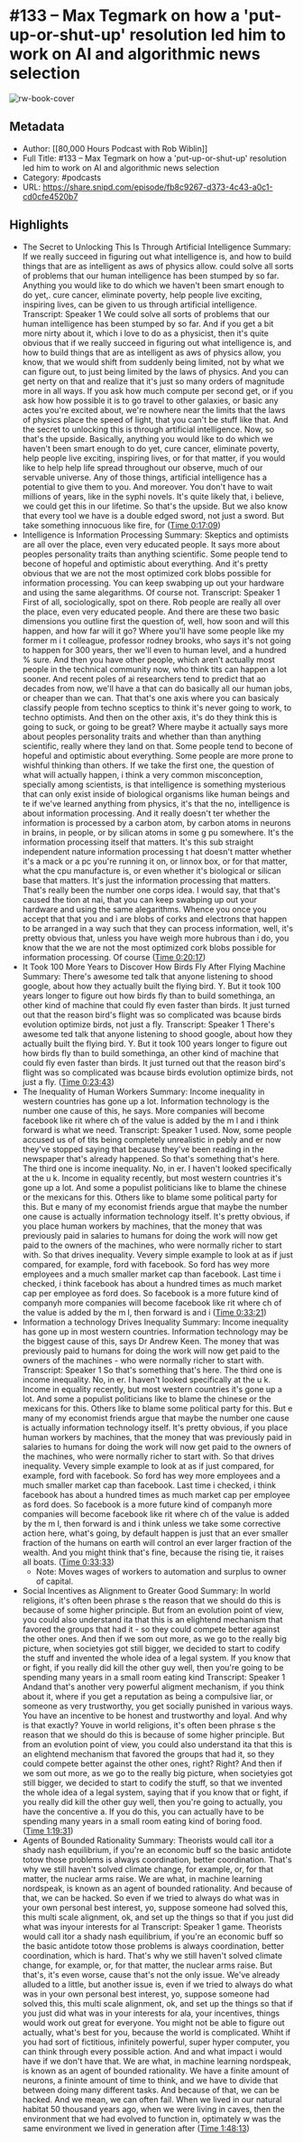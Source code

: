 # #133 – Max Tegmark on how a 'put-up-or-shut-up' resolution led him to work on AI and algorithmic news selection

![rw-book-cover](https://images.weserv.nl/?url=https%3A%2F%2Ffeeds.backtracks.fm%2Ffeeds%2Fseries%2Fd8f05142-2a38-11e9-bd0b-0ebe27f14992%2Fimages%2Fmain.jpg%3F1656689865590&w=100&h=100)

## Metadata
- Author: [[80,000 Hours Podcast with Rob Wiblin]]
- Full Title: #133 – Max Tegmark on how a 'put-up-or-shut-up' resolution led him to work on AI and algorithmic news selection
- Category: #podcasts
- URL: https://share.snipd.com/episode/fb8c9267-d373-4c43-a0c1-cd0cfe4520b7

## Highlights
- The Secret to Unlocking This Is Through Artificial Intelligence
  Summary:
  If we really succeed in figuring out what intelligence is, and how to build things that are as intelligent as aws of physics allow. could solve all sorts of problems that our human intelligence has been stumped by so far. Anything you would like to do which we haven't been smart enough to do yet,. cure cancer, eliminate poverty, help people live exciting, inspiring lives, can be given to us through artificial intelligence.
  Transcript:
  Speaker 1
  We could solve all sorts of problems that our human intelligence has been stumped by so far. And if you get a bit more nirty about it, which i love to do as a physicist, then it's quite obvious that if we really succeed in figuring out what intelligence is, and how to build things that are as intelligent as aws of physics allow, you know, that we would shift from suddenly being limited, not by what we can figure out, to just being limited by the laws of physics. And you can get nerty on that and realize that it's just so many orders of magnitude more in all ways. If you ask how much compute per second get, or if you ask how how possible it is to go travel to other galaxies, or basic any actes you're excited about, we're nowhere near the limits that the laws of physics place the speed of light, that you can't be stuff like that. And the secret to unlocking this is through artificial intelligence. Now, so that's the upside. Basically, anything you would like to do which we haven't been smart enough to do yet, cure cancer, eliminate poverty, help people live exciting, inspiring lives, or for that matter, if you would like to help help life spread throughout our observe, much of our servable universe. Any of those things, artificial intelligence has a potential to give them to you. And moreover. You don't have to wait millions of years, like in the syphi novels. It's quite likely that, i believe, we could get this in our lifetime. So that's the upside. But we also know that every tool we have is a double edged sword, not just a sword. But take something innocuous like fire, for ([Time 0:17:09](https://share.snipd.com/snip/d514794c-d708-475f-b3ed-2b222f547465))
- Intelligence is Information Processing
  Summary:
  Skeptics and optimists are all over the place, even very educated people. It says more about peoples personality traits than anything scientific. Some people tend to becone of hopeful and optimistic about everything. And it's pretty obvious that we are not the most optimized cork blobs possible for information processing. You can keep swabping up out your hardware and using the same alegarithms. Of course not.
  Transcript:
  Speaker 1
  First of all, sociologically, spot on there. Rob people are really all over the place, even very educated people. And there are these two basic dimensions you outline first the question of, well, how soon and will this happen, and how far will it go? Where you'll have some people like my former m i t colleague, professor rodney brooks, who says it's not going to happen for 300 years, ther we'll even to human level, and a hundred % sure. And then you have other people, which aren't actually most people in the technical community now, who think tits can happen a lot sooner. And recent poles of ai researchers tend to predict that ao decades from now, we'll have a that can do basically all our human jobs, or cheaper than we can. That that's one axis where you can basicaly classify people from techno sceptics to think it's never going to work, to techno optimists. And then on the other axis, it's do they think this is going to suck, or going to be great? Where maybe it actually says more about peoples personality traits and whether than than anything scientific, really where they land on that. Some people tend to becone of hopeful and optimistic about everything. Some people are more prone to wishful thinking than others. If we take the first one, the question of what will actually happen, i think a very common misconception, specially among scientists, is that intelligence is something mysterious that can only exist inside of biological organisms like human beings and te if we've learned anything from physics, it's that the no, intelligence is about information processing. And it really doesn't ter whether the information is processed by a carbon atom, by carbon atoms in neurons in brains, in people, or by silican atoms in some g pu somewhere. It's the information processing itself that matters. It's this sub straight independent nature information processing t hat doesn't matter whether it's a mack or a pc you're running it on, or linnox box, or for that matter, what the cpu manufacture is, or even whether it's biological or silican base that matters. It's just the information processing that matters. That's really been the number one corps idea. I would say, that that's caused the tion at nai, that you can keep swabping up out your hardware and using the same alegarithms. Whence you once you accept that that you and i are blobs of corks and electrons that happen to be arranged in a way such that they can process information, well, it's pretty obvious that, unless you have weigh more hubrous than i do, you know that the we are not the most optimized cork blobs possible for information processing. Of course ([Time 0:20:17](https://share.snipd.com/snip/4d7f1c7e-0d48-460e-a864-6fc9692f43fd))
- It Took 100 More Years to Discover How Birds Fly After Flying Machine
  Summary:
  There's awesome ted talk that anyone listening to shood google, about how they actually built the flying bird. Y. But it took 100 years longer to figure out how birds fly than to build somethinga, an other kind of machine that could fly even faster than birds. It just turned out that the reason bird's flight was so complicated was bcause birds evolution optimize birds, not just a fly.
  Transcript:
  Speaker 1
  There's awesome ted talk that anyone listening to shood google, about how they actually built the flying bird. Y. But it took 100 years longer to figure out how birds fly than to build somethinga, an other kind of machine that could fly even faster than birds. It just turned out that the reason bird's flight was so complicated was bcause birds evolution optimize birds, not just a fly. ([Time 0:23:43](https://share.snipd.com/snip/9d8b46ee-e1d8-471c-9cc0-a6cef28b80fa))
- The Inequality of Human Workers
  Summary:
  Income inequality in western countries has gone up a lot. Information technology is the number one cause of this, he says. More companies will become facebook like rit where ch of the value is added by the m l and i think forward is what we need.
  Transcript:
  Speaker 1
  used. Now, some people accused us of of tits being completely unrealistic in pebly and er now they've stopped saying that because they've been reading in the newspaper that's already happened. So that's something that's here. The third one is income inequality. No, in er. I haven't looked specifically at the u k. Income in equality recently, but most western countries it's gone up a lot. And some a populist politicians like to blame the chinese or the mexicans for this. Others like to blame some political party for this. But e many of my economist friends argue that maybe the number one cause is actually information technology itself. It's pretty obvious, if you place human workers by machines, that the money that was previously paid in salaries to humans for doing the work will now get paid to the owners of the machines, who were normally richer to start with. So that drives inequality. Vevery simple example to look at as if just compared, for example, ford with facebook. So ford has wey more employees and a much smaller market cap than facebook. Last time i checked, i think facebook has about a hundred times as much market cap per employee as ford does. So facebook is a more future kind of companyh more companies will become facebook like rit where ch of the value is added by the m l, then forward is and i ([Time 0:33:21](https://share.snipd.com/snip/5d28817a-47cd-4757-b889-896b90efda25))
- Information a technology Drives Inequality
  Summary:
  Income inequality has gone up in most western countries. Information technology may be the biggest cause of this, says Dr Andrew Keen. The money that was previously paid to humans for doing the work will now get paid to the owners of the machines - who were normally richer to start with.
  Transcript:
  Speaker 1
  So that's something that's here. The third one is income inequality. No, in er. I haven't looked specifically at the u k. Income in equality recently, but most western countries it's gone up a lot. And some a populist politicians like to blame the chinese or the mexicans for this. Others like to blame some political party for this. But e many of my economist friends argue that maybe the number one cause is actually information technology itself. It's pretty obvious, if you place human workers by machines, that the money that was previously paid in salaries to humans for doing the work will now get paid to the owners of the machines, who were normally richer to start with. So that drives inequality. Vevery simple example to look at as if just compared, for example, ford with facebook. So ford has wey more employees and a much smaller market cap than facebook. Last time i checked, i think facebook has about a hundred times as much market cap per employee as ford does. So facebook is a more future kind of companyh more companies will become facebook like rit where ch of the value is added by the m l, then forward is and i think unless we take some corrective action here, what's going, by default happen is just that an ever smaller fraction of the humans on earth will control an ever larger fraction of the wealth. And you might think that's fine, because the rising tie, it raises all boats. ([Time 0:33:33](https://share.snipd.com/snip/f0a2f5e3-eb4e-4264-a4ae-612d397b5be0))
    - Note: Moves wages of workers to automation and surplus to owner of capital.
- Social Incentives as Alignment to Greater Good
  Summary:
  In world religions, it's often been phrase s the reason that we should do this is because of some higher principle. But from an evolution point of view, you could also understand ita that this is an elightend mechanism that favored the groups that had it - so they could compete better against the other ones. And then if we som out more, as we go to the really big picture, when societyies got still bigger, we decided to start to codify the stuff and invented the whole idea of a legal system. If you know that or fight, if you really did kill the other guy well, then you're going to be spending many years in a small room eating kind
  Transcript:
  Speaker 1
  Andand that's another very powerful aligment mechanism, if you think about it, where if you get a reputation as being a compulsive liar, or someone as very trustworthy, you get socially punished in various ways. You have an incentive to be honest and trustworthy and loyal. And why is that exactly? Youve in world religions, it's often been phrase s the reason that we should do this is because of some higher principle. But from an evolution point of view, you could also understand ita that this is an elightend mechanism that favored the groups that had it, so they could compete better against the other ones, right? Right? And then if we som out more, as we go to the really big picture, when societyies got still bigger, we decided to start to codify the stuff, so that we invented the whole idea of a legal system, saying that if you know that or fight, if you really did kill the other guy well, then you're going to actually, you have the concentive a. If you do this, you can actually have to be spending many years in a small room eating kind of boring food. ([Time 1:19:31](https://share.snipd.com/snip/db904743-5532-4d85-8346-ff6df9cada45))
- Agents of Bounded Rationality
  Summary:
  Theorists would call itor a shady nash equilibrium, if you're an economic buff so the basic antidote totow those problems is always coordination, better coordination. That's why we still haven't solved climate change, for example, or, for that matter, the nuclear arms raise. We are what, in machine learning nordspeak, is known as an agent of bounded rationality. And because of that, we can be hacked. So even if we tried to always do what was in your own personal best interest, yo, suppose someone had solved this, this multi scale alignment, ok, and set up the things so that if you just did what was inyour interests for al
  Transcript:
  Speaker 1
  game. Theorists would call itor a shady nash equilibrium, if you're an economic buff so the basic antidote totow those problems is always coordination, better coordination, which is hard. That's why we still haven't solved climate change, for example, or, for that matter, the nuclear arms raise. But that's, it's even worse, cause that's not the only issue. We've already alluded to a little, but another issue is, even if we tried to always do what was in your own personal best interest, yo, suppose someone had solved this, this multi scale alignment, ok, and set up the things so that if you just did what was in your interests for ala, your incentives, things would work out great for everyone. You might not be able to figure out actually, what's best for you, because the world is complicated. Whiht if you had sort of fictitious, infinitely powerful, super hyper computer, you can think through every possible action. And and what impact i would have if we don't have that. We are what, in machine learning nordspeak, is known as an agent of bounded rationality. We have a finite amount of neurons, a fininte amount of time to think, and we have to divide that between doing many different tasks. And because of that, we can be hacked. And we mean, we can often fail. When we lived in our natural habitat 50 thousand years ago, when we were living in caves, then the environment that we had evolved to function in, optimately w was the same environment we lived in generation after ([Time 1:48:13](https://share.snipd.com/snip/87a5e602-2273-41d4-988a-271506aa58a4))
